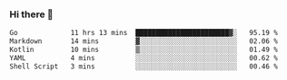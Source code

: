 ### Hi there 👋

<!--
**yeya24/yeya24** is a ✨ _special_ ✨ repository because its `README.md` (this file) appears on your GitHub profile.

Here are some ideas to get you started:

- 🔭 I’m currently working on ...
- 🌱 I’m currently learning ...
- 👯 I’m looking to collaborate on ...
- 🤔 I’m looking for help with ...
- 💬 Ask me about ...
- 📫 How to reach me: ...
- 😄 Pronouns: ...
- ⚡ Fun fact: ...
-->

<!--START_SECTION:waka-->

```txt
Go             11 hrs 13 mins  ███████████████████████▓░   95.19 %
Markdown       14 mins         ▓░░░░░░░░░░░░░░░░░░░░░░░░   02.06 %
Kotlin         10 mins         ▒░░░░░░░░░░░░░░░░░░░░░░░░   01.49 %
YAML           4 mins          ░░░░░░░░░░░░░░░░░░░░░░░░░   00.62 %
Shell Script   3 mins          ░░░░░░░░░░░░░░░░░░░░░░░░░   00.46 %
```

<!--END_SECTION:waka-->
